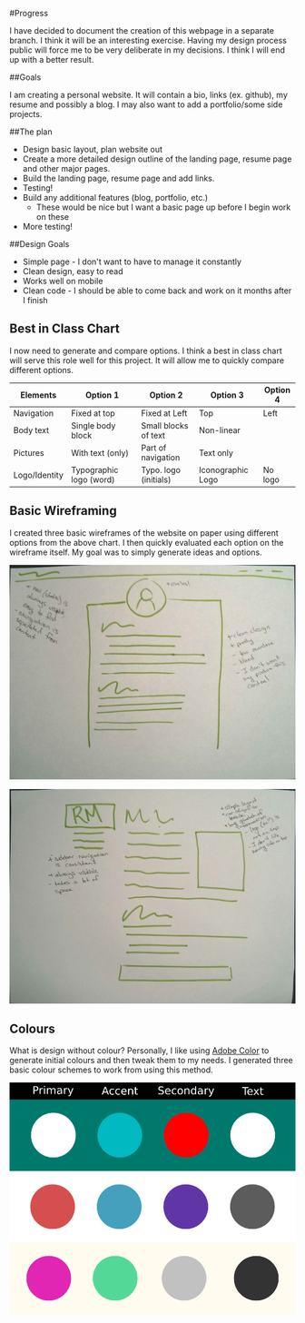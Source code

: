 #Progress

I have decided to document the creation of this webpage in a separate branch. I
think it will be an interesting exercise. Having my design process public will force me
to be very deliberate in my decisions. I think I will end up with a better result.

##Goals

I am creating a personal website. It will contain a bio, links (ex. github), 
my resume and possibly a blog. I may also want to add a portfolio/some side projects.

##The plan 

- Design basic layout, plan website out
- Create a more detailed design outline of the landing page, resume page and 
  other major pages.
- Build the landing page, resume page and add links.
- Testing!
- Build any additional features (blog, portfolio, etc.)
  - These would be nice but I want a basic page up before I begin work on these
- More testing!

##Design Goals

- Simple page - I don't want to have to manage it constantly
- Clean design, easy to read
- Works well on mobile
- Clean code - I should be able to come back and work on it months after I finish

## Best in Class Chart

I now need to generate and compare options. I think a best in class chart will serve this role well for this project. It will allow me to quickly compare different options.

| Elements      | Option 1                | Option 2              | Option 3          | Option 4 |
| ------------- | ----------------------- | --------------------- | ----------------- | -------- |
| Navigation    | Fixed at top            | Fixed at Left         | Top               | Left     |
| Body text     | Single body block       | Small blocks of text  | Non-linear        |          |
| Pictures      | With text (only)        | Part of navigation    | Text only         |          |
| Logo/Identity | Typographic logo (word) | Typo. logo (initials) | Iconographic Logo | No logo  |

## Basic Wireframing

I created three basic wireframes of the website on paper using different options from the above chart. I then quickly evaluated each option on the wireframe itself. My goal was to simply generate ideas and options.

![First Wireframe](proto/wf1.jpg)

![Second Wireframe](proto/wf2.jpg)

## Colours

What is design without colour? Personally, I like using [Adobe Color](color.adobe.com) to generate initial colours and then tweak them to my needs. I generated three basic colour schemes to work from using this method.

![Colours](colors.png)

